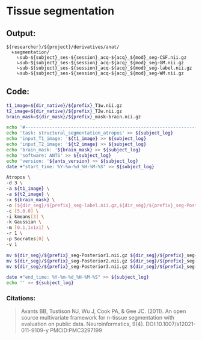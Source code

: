 # Tissue segmentation  
## Output:
```
${researcher}/${project}/derivatives/anat/
  ∟segmentation/
    ∟sub-${subject}_ses-${session}_acq-${acq}_${mod}_seg-CSF.nii.gz
    ∟sub-${subject}_ses-${session}_acq-${acq}_${mod}_seg-GM.nii.gz
    ∟sub-${subject}_ses-${session}_acq-${acq}_${mod}_seg-label.nii.gz
    ∟sub-${subject}_ses-${session}_acq-${acq}_${mod}_seg-WM.nii.gz
```
## Code:
```bash
t1_image=${dir_native}/${prefix}_T1w.nii.gz
t2_image=${dir_native}/${prefix}_T2w.nii.gz
brain_mask=${dir_mask}/${prefix}_mask-brain.nii.gz

echo '#--------------------------------------------------------------------------------' >> ${subject_log}
echo 'task: structural_segmentation_atropos' >> ${subject_log}
echo 'input_T1_image: '${t1_image} >> ${subject_log}
echo 'input_T2_image: '${t2_image} >> ${subject_log}
echo 'brain_mask: '${brain_mask} >> ${subject_log}
echo 'software: ANTS' >> ${subject_log}
echo 'version: '${ants_version} >> ${subject_log}
date +"start_time: %Y-%m-%d_%H-%M-%S" >> ${subject_log}

Atropos \
-d 3 \
-a ${t1_image} \
-a ${t2_image} \
-x ${brain_mask} \
-o [${dir_seg}/${prefix}_seg-label.nii.gz,${dir_seg}/${prefix}_seg-Posterior%d.nii.gz] \
-c [5,0.0] \
-i kmeans[3] \
-k Gaussian \
-m [0.1,1x1x1] \
-r 1 \
-p Socrates[0] \
-v 1

mv ${dir_seg}/${prefix}_seg-Posterior1.nii.gz ${dir_seg}/${prefix}_seg-CSF.nii.gz
mv ${dir_seg}/${prefix}_seg-Posterior2.nii.gz ${dir_seg}/${prefix}_seg-GM.nii.gz
mv ${dir_seg}/${prefix}_seg-Posterior3.nii.gz ${dir_seg}/${prefix}_seg-WM.nii.gz

date +"end_time: %Y-%m-%d_%H-%M-%S" >> ${subject_log}
echo '' >> ${subject_log}
```
### Citations:
>Avants BB, Tustison NJ, Wu J, Cook PA, & Gee JC. (2011). An open source multivariate framework for n-tissue segmentation with evaluation on public data. Neuroinformatics, 9(4). DOI:10.1007/s12021-011-9109-y PMCID:PMC3297199
